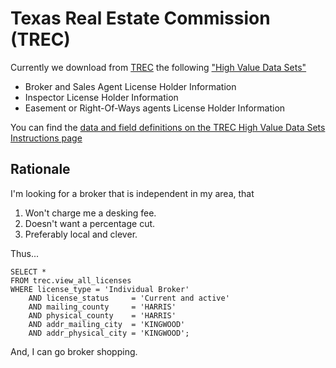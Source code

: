 Texas Real Estate Commission (TREC)
===

Currently we download from [TREC](https://www.trec.texas.gov/) the following ["High Value Data Sets"](https://www.trec.texas.gov/public/high-value-data-sets)

* Broker and Sales Agent License Holder Information
* Inspector License Holder Information
* Easement or Right-Of-Ways agents License Holder Information

You can find the [data and field definitions on the TREC High Value Data Sets Instructions page](https://www.trec.texas.gov/public/trec-public-information-files-instructions)

Rationale 
---

I'm looking for a broker that is independent in my area, that

1. Won't charge me a desking fee.
2. Doesn't want a percentage cut.
3. Preferably local and clever.

Thus...

	SELECT *
	FROM trec.view_all_licenses
	WHERE license_type = 'Individual Broker'
		AND license_status     = 'Current and active'
		AND mailing_county     = 'HARRIS'
		AND physical_county    = 'HARRIS'
		AND addr_mailing_city  = 'KINGWOOD'
		AND addr_physical_city = 'KINGWOOD';

And, I can go broker shopping.
